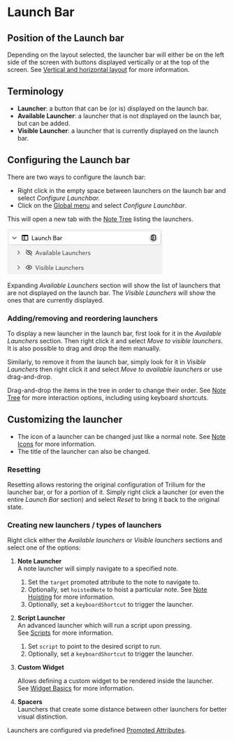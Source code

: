 # Launch Bar
## Position of the Launch bar

Depending on the layout selected, the launcher bar will either be on the left side of the screen with buttons displayed vertically or at the top of the screen. See [Vertical and horizontal layout](Vertical%20and%20horizontal%20layout.md) for more information.

## Terminology

*   **Launcher**: a button that can be (or is) displayed on the launch bar.
*   **Available Launcher**: a launcher that is not displayed on the launch bar, but can be added.
*   **Visible Launcher**: a launcher that is currently displayed on the launch bar.

## Configuring the Launch bar

There are two ways to configure the launch bar:

*   Right click in the empty space between launchers on the launch bar and select _Configure Launchbar._
*   Click on the [Global menu](Global%20menu.md) and select _Configure Launchbar_.

This will open a new tab with the [Note Tree](Note%20Tree.md) listing the launchers.

![](Launch%20Bar_image.png)

Expanding _Available Launchers_ section will show the list of launchers that are not displayed on the launch bar. The _Visible Launchers_ will show the ones that are currently displayed.

### Adding/removing and reordering launchers

To display a new launcher in the launch bar, first look for it in the _Available Launchers_ section. Then right click it and select _Move to visible launchers_. It is also possible to drag and drop the item manually.

Similarly, to remove it from the launch bar, simply look for it in _Visible Launchers_ then right click it and select _Move to available launchers_ or use drag-and-drop.

Drag-and-drop the items in the tree in order to change their order. See [Note Tree](Note%20Tree.md) for more interaction options, including using keyboard shortcuts.

## Customizing the launcher

*   The icon of a launcher can be changed just like a normal note. See [Note Icons](../Notes/Note%20Icons.md) for more information.
*   The title of the launcher can also be changed.

### Resetting

Resetting allows restoring the original configuration of Trilium for the launcher bar, or for a portion of it. Simply right click a launcher (or even the entire _Launch Bar_ section) and select _Reset_ to bring it back to the original state.

### Creating new launchers / types of launchers

Right click either the _Available launchers_ or _Visible launchers_ sections and select one of the options:

1.  **Note Launcher**  
    A note launcher will simply navigate to a specified note.
    
    1.  Set the `target` promoted attribute to the note to navigate to.
    2.  Optionally, set `hoistedNote` to hoist a particular note. See [Note Hoisting](../Navigation/Note%20Hoisting.md) for more information.
    3.  Optionally, set a `keyboardShortcut` to trigger the launcher.
2.  **Script Launcher**  
    An advanced launcher which will run a script upon pressing. See [Scripts](../../Scripting.md) for more information.
    
    1.  Set `script` to point to the desired script to run.
    2.  Optionally, set a `keyboardShortcut` to trigger the launcher.
3.  **Custom Widget**
    
    Allows defining a custom widget to be rendered inside the launcher. See [Widget Basics](../../Scripting/Custom%20Widgets/Widget%20Basics.md) for more information.
    
4.  **Spacers**  
    Launchers that create some distance between other launchers for better visual distinction.
    

Launchers are configured via predefined [Promoted Attributes](../../Advanced%20Usage/Attributes/Promoted%20Attributes.md).